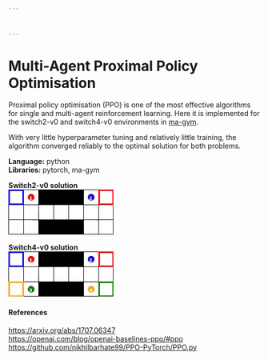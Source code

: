 ```yaml
---


---
```


<h1 id="multi-agent-proximal-policy-optimisation">Multi-Agent Proximal Policy Optimisation</h1>
<p>Proximal policy optimisation (PPO) is one of the most effective algorithms for single and multi-agent reinforcement learning. Here it is implemented for the switch2-v0 and switch4-v0 environments in <a href="https://github.com/koulanurag/ma-gym">ma-gym</a>.</p>
<p>With very little hyperparameter tuning and relatively little training, the algorithm converged reliably to the optimal solution for both problems.</p>
<p><strong>Language:</strong> python<br>
<strong>Libraries:</strong> pytorch, ma-gym</p>
<p><strong>Switch2-v0 solution</strong><br>
<img src="switch2-v0.gif" alt=""></p>
<p><strong>Switch4-v0 solution</strong><br>
<img src="switch4-v0.gif" alt=""></p>
<h4 id="references">References</h4>
<p><a href="https://arxiv.org/abs/1707.06347">https://arxiv.org/abs/1707.06347</a><br>
<a href="https://openai.com/blog/openai-baselines-ppo/#ppo">https://openai.com/blog/openai-baselines-ppo/#ppo</a><br>
<a href="https://github.com/nikhilbarhate99/PPO-PyTorch/blob/master/PPO.py">https://github.com/nikhilbarhate99/PPO-PyTorch/PPO.py</a></p>

